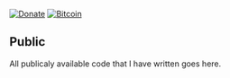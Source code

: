  [![Donate](https://img.shields.io/static/v1.svg?label=Donate&color=informational&message=PayPal)](https://www.paypal.com/cgi-bin/webscr?cmd=_s-xclick&hosted_button_id=YUV3GZF22HZQC&source=url)
[![Bitcoin](https://img.shields.io/static/v1.svg?label=Donate&color=informational&message=PayPal&message=3Mm7ueNMKpZdPX7t7ZWRXzKTfovLqrYCCT)]()

## Public
All publicaly available code that I have written goes here.
